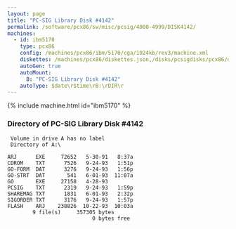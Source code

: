 ```yaml
---
layout: page
title: "PC-SIG Library Disk #4142"
permalink: /software/pcx86/sw/misc/pcsig/4000-4999/DISK4142/
machines:
  - id: ibm5170
    type: pcx86
    config: /machines/pcx86/ibm/5170/cga/1024kb/rev3/machine.xml
    diskettes: /machines/pcx86/diskettes.json,/disks/pcsigdisks/pcx86/diskettes.json
    autoGen: true
    autoMount:
      B: "PC-SIG Library Disk #4142"
    autoType: $date\r$time\rB:\rDIR\r
---
```


{% include machine.html id="ibm5170" %}

### Directory of PC-SIG Library Disk #4142

     Volume in drive A has no label
     Directory of A:\

    ARJ      EXE     72652   5-30-91   8:37a
    CDROM    TXT      7526   9-24-93   1:51p
    GO-FORM  DAT      3276   9-24-93   1:56p
    GO-STRT  DAT       541   6-01-93  11:07a
    GO       EXE     27158   4-28-93
    PCSIG    TXT      2319   9-24-93   1:59p
    SHAREMAG TXT      1831   6-01-93   2:32p
    SIGORDER TXT      3176   9-24-93   1:57p
    FLASH    ARJ    238826  10-22-93  10:03a
            9 file(s)     357305 bytes
                               0 bytes free
